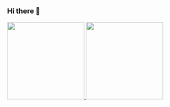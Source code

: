 ### Hi there 👋

<!--
**AnnaJuliaOliveira/AnnaJuliaOliveira** is a ✨ _special_ ✨ repository because its `README.md` (this file) appears on your GitHub profile.

Here are some ideas to get you started:

- 🔭 I’m currently working on ...
- 🌱 I’m currently learning ...
- 👯 I’m looking to collaborate on ...
- 🤔 I’m looking for help with ...
- 💬 Ask me about ...
- 📫 How to reach me: ...
- 😄 Pronouns: ...
- ⚡ Fun fact: ...
-->

<div>
  <a href="https://github.com/AlexandreOliveiraSanches">
  <img height="180em" src="https://github-readme-stats.vercel.app/api?username=AnnaJuliaOliveira&show_icons=true&theme=dracula"/>
  <img height="180em" src="https://github-readme-stats.vercel.app/api/top-langs/?username=AnnaJuliaOliveira&layout=compact&theme=dracula"/>
</div>
    
<div style="display: inline_block"><br>
  
</div>
